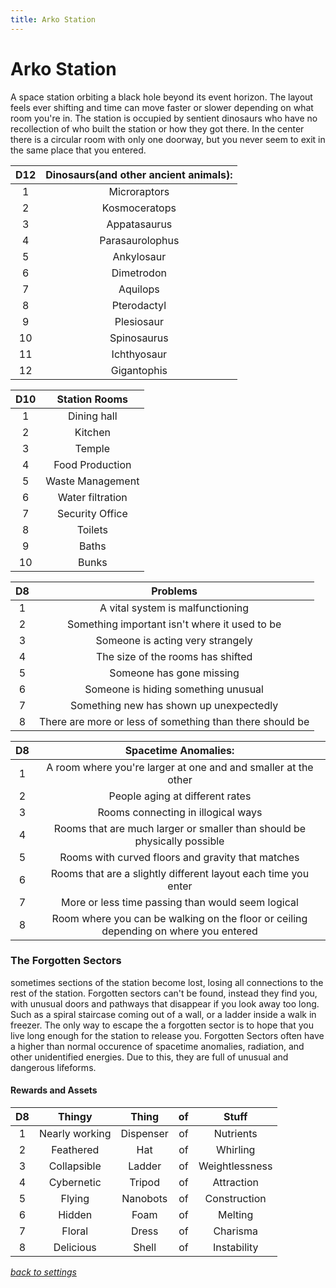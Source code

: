 ```yaml
---
title: Arko Station
---
```

# Arko Station

A space station orbiting a black hole beyond its event horizon. The layout feels ever shifting and time can move faster or slower depending on what room you're in. The station is occupied by sentient dinosaurs who have no recollection of who built the station or how they got there. In the center there is a circular room with only one doorway, but you never seem to exit in the same place that you entered.

D12 | Dinosaurs(and other ancient animals):
:-: | :-:
1 | Microraptors
2 | Kosmoceratops
3 | Appatasaurus
4 | Parasaurolophus
5 | Ankylosaur
6 | Dimetrodon
7 | Aquilops
8 | Pterodactyl
9 | Plesiosaur
10 | Spinosaurus
11 | Ichthyosaur
12 | Gigantophis

D10 | Station Rooms
:-: | :-:
1 | Dining hall
2 | Kitchen
3 | Temple
4 | Food Production
5 | Waste Management
6 | Water filtration
7 | Security Office
8 | Toilets
9 | Baths
10 | Bunks

D8 | Problems
:-: | :-:
1 | A vital system is malfunctioning
2 | Something important isn't where it used to be
3 | Someone is acting very strangely
4 | The size of the rooms has shifted
5 | Someone has gone missing
6 | Someone is hiding something unusual
7 | Something new has shown up unexpectedly
8 | There are more or less of something than there should be

D8 |Spacetime Anomalies:
:-: | :-:
1 | A room where you're larger at one and and smaller at the other
2 | People aging at different rates
3 | Rooms connecting in illogical ways
4 | Rooms that are much larger or smaller than should be physically possible
5 | Rooms with curved floors and gravity that matches
6 | Rooms that are a slightly different layout each time you enter
7 | More or less time passing than would seem logical
8 | Room where you can be walking on the floor or ceiling depending on where you entered 

### The Forgotten Sectors

sometimes sections of the station become lost, losing all connections to the rest of the station. Forgotten sectors can't be found, instead they find you, with unusual doors and pathways that disappear if you look away too long. Such as a spiral staircase coming out of a wall, or a ladder inside a walk in freezer. The only way to escape the a forgotten sector is to hope that you live long enough for the station to release you. Forgotten Sectors often have a higher than normal occurence of spacetime anomalies, radiation, and other unidentified energies. Due to this, they are full of unusual and dangerous lifeforms.

#### Rewards and Assets

D8 | Thingy | Thing | of | Stuff
:-: | :-:   | :-:   | :-: | :-:
1 | Nearly working | Dispenser | of | Nutrients
2 | Feathered | Hat | of | Whirling
3 | Collapsible | Ladder | of | Weightlessness
4 | Cybernetic | Tripod | of | Attraction
5 | Flying | Nanobots | of | Construction
6 | Hidden | Foam | of | Melting
7 | Floral | Dress | of | Charisma
8 | Delicious | Shell | of | Instability

*[back to settings](https://pennylescroche.github.io/Distorted-Domains/setting)*
